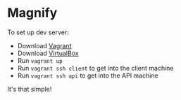 # Magnify

To set up dev server:

* Download [Vagrant](https://vagrantup.com)
* Download [VirtualBox](https://www.virtualbox.org/wiki/Downloads)
* Run `vagrant up`
* Run `vagrant ssh client` to get into the client machine
* Run `vagrant ssh api` to get into the API machine

It's that simple!